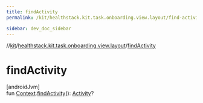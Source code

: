 ```yaml
---
title: findActivity
permalink: /kit/healthstack.kit.task.onboarding.view.layout/find-activity.html

sidebar: dev_doc_sidebar
---
```

//[kit](../../index.html)/[healthstack.kit.task.onboarding.view.layout](index.html)/[findActivity](find-activity.html)



# findActivity



[androidJvm]\
fun [Context](https://developer.android.com/reference/kotlin/android/content/Context.html).[findActivity](find-activity.html)(): [Activity](https://developer.android.com/reference/kotlin/android/app/Activity.html)?




